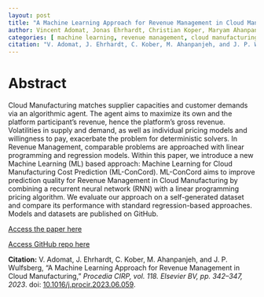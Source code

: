 ```yaml
---
layout: post
title: "A Machine Learning Approach for Revenue Management in Cloud Manufacturing"
author: Vincent Adomat, Jonas Ehrhardt, Christian Koper, Maryam Ahanpanjeh, Jens Wulfsberg
categories: [ machine learning, revenue management, cloud manufacturing, operations research ]
citation: "V. Adomat, J. Ehrhardt, C. Kober, M. Ahanpanjeh, and J. P. Wulfsberg, “A Machine Learning Approach for Revenue Management in Cloud Manufacturing,” *Procedia CIRP, vol. 118. Elsevier BV, pp. 342–347, 2023*. doi: [10.1016/j.procir.2023.06.059](https://doi.org/10.1016/j.procir.2023.06.059). "
---
```


# Abstract
Cloud Manufacturing matches supplier capacities and customer demands via an algorithmic agent. The agent aims to maximize its own and the platform participant’s revenue, hence the platform’s gross revenue. Volatilities in supply and demand, as well as individual pricing models and willingness to pay, exacerbate the problem for deterministic solvers. In Revenue Management, comparable problems are approached with linear programming and regression models. Within this paper, we introduce a new Machine Learning (ML) based approach: Machine Learning for Cloud Manufacturing Cost Prediction (ML-ConCord). ML-ConCord aims to improve prediction quality for Revenue Management in Cloud Manufacturing by combining a recurrent neural network (RNN) with a linear programming pricing algorithm. We evaluate our approach on a self-generated dataset and compare its performance with standard regression-based approaches. Models and datasets are published on GitHub.

[Access the paper here](https://doi.org/10.1016/j.procir.2023.06.059)

[Access GitHub repo here](https://github.com/j-ehrhardt/icme-2022-ml-for-cloud-manufacturing)

**Citation:** V. Adomat, J. Ehrhardt, C. Kober, M. Ahanpanjeh, and J. P. Wulfsberg, “A Machine Learning Approach for Revenue Management in Cloud Manufacturing,” *Procedia CIRP, vol. 118. Elsevier BV, pp. 342–347, 2023*. doi: [10.1016/j.procir.2023.06.059](https://doi.org/10.1016/j.procir.2023.06.059). 
